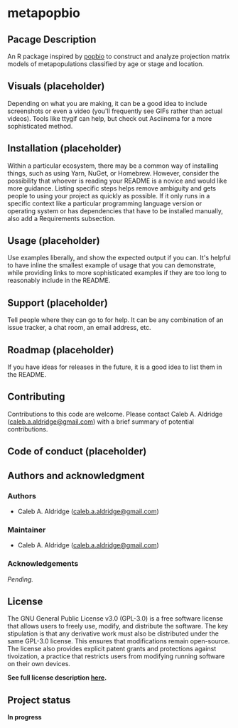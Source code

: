 # metapopbio
## Pacage Description
An R package inspired by [popbio](https://cran.r-project.org/web/packages/popbio/index.html) to construct and analyze projection matrix models of metapopulations classified by age or stage and location.

## Visuals (placeholder)
Depending on what you are making, it can be a good idea to include screenshots or even a video (you'll frequently see GIFs rather than actual videos). Tools like ttygif can help, but check out Asciinema for a more sophisticated method.

## Installation (placeholder)
Within a particular ecosystem, there may be a common way of installing things, such as using Yarn, NuGet, or Homebrew. However, consider the possibility that whoever is reading your README is a novice and would like more guidance. Listing specific steps helps remove ambiguity and gets people to using your project as quickly as possible. If it only runs in a specific context like a particular programming language version or operating system or has dependencies that have to be installed manually, also add a Requirements subsection.

## Usage (placeholder)
Use examples liberally, and show the expected output if you can. It's helpful to have inline the smallest example of usage that you can demonstrate, while providing links to more sophisticated examples if they are too long to reasonably include in the README.

## Support (placeholder)
Tell people where they can go to for help. It can be any combination of an issue tracker, a chat room, an email address, etc.

## Roadmap (placeholder)
If you have ideas for releases in the future, it is a good idea to list them in the README.

## Contributing

Contributions to this code are welcome. Please contact Caleb A. Aldridge (caleb.a.aldridge@gmail.com) with a brief summary of potential contributions. 

## Code of conduct (placeholder)

## Authors and acknowledgment

### Authors

* Caleb A. Aldridge (caleb.a.aldridge@gmail.com)

### Maintainer

* Caleb A. Aldridge (caleb.a.aldridge@gmail.com)

### Acknowledgements

*Pending.*

## License

The GNU General Public License v3.0 (GPL-3.0) is a free software license that allows users to freely use, modify, and distribute the software. The key stipulation is that any derivative work must also be distributed under the same GPL-3.0 license. This ensures that modifications remain open-source. The license also provides explicit patent grants and protections against tivoization, a practice that restricts users from modifying running software on their own devices.

**See full license description [here](https://choosealicense.com/licenses/gpl-3.0/).**


## Project status

**In progress**
